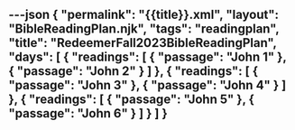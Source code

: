 ---json
{
"permalink": "{{title}}.xml",
  "layout": "BibleReadingPlan.njk",
  "tags": "readingplan",
  "title": "RedeemerFall2023BibleReadingPlan",
  "days": [
    {
      "readings": [
        {
          "passage": "John 1"
        },
        {
          "passage": "John 2"
        }
      ]
    },
    {
      "readings": [
        {
          "passage": "John 3"
        },
        {
          "passage": "John 4"
        }
      ]
    },
    {
      "readings": [
        {
          "passage": "John 5"
        },
        {
          "passage": "John 6"
        }
      ]
    }
  ]
}
---
